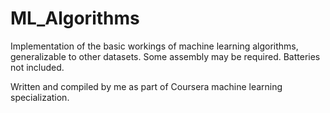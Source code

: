 # ML_Algorithms

Implementation of the basic workings of machine learning algorithms, generalizable to other datasets.
Some assembly may be required. Batteries not included.

Written and compiled by me as part of Coursera machine learning specialization. 
